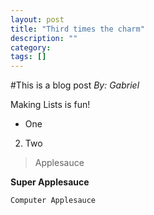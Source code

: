 ```yaml
---
layout: post
title: "Third times the charm"
description: ""
category: 
tags: []
---
```


#This is a blog post
_By: Gabriel_

Making Lists is fun!

- One 

2. Two

>Applesauce

**Super Applesauce**

`Computer Applesauce`